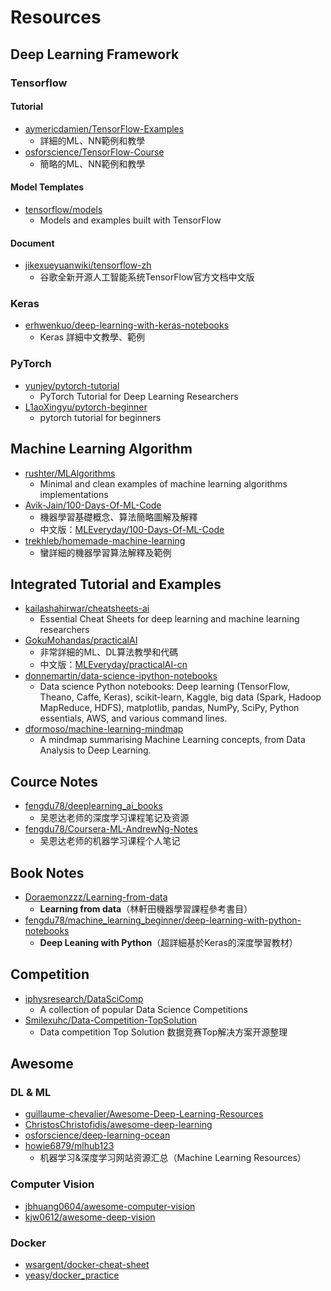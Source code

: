 # Resources

## Deep Learning Framework
### Tensorflow
#### Tutorial
- [aymericdamien/TensorFlow-Examples](https://github.com/aymericdamien/TensorFlow-Examples)
  - 詳細的ML、NN範例和教學
- [osforscience/TensorFlow-Course](https://github.com/osforscience/TensorFlow-Course)
  - 簡略的ML、NN範例和教學
#### Model Templates
- [tensorflow/models](https://github.com/tensorflow/models)
  - Models and examples built with TensorFlow
#### Document
- [jikexueyuanwiki/tensorflow-zh](https://github.com/jikexueyuanwiki/tensorflow-zh)
  - 谷歌全新开源人工智能系统TensorFlow官方文档中文版

### Keras
- [erhwenkuo/deep-learning-with-keras-notebooks](https://github.com/erhwenkuo/deep-learning-with-keras-notebooks)
  - Keras 詳細中文教學、範例

### PyTorch
- [yunjey/pytorch-tutorial](https://github.com/yunjey/pytorch-tutorial)
  - PyTorch Tutorial for Deep Learning Researchers
- [L1aoXingyu/pytorch-beginner](https://github.com/L1aoXingyu/pytorch-beginner)
  - pytorch tutorial for beginners

## Machine Learning Algorithm
- [rushter/MLAlgorithms](https://github.com/rushter/MLAlgorithms)
  - Minimal and clean examples of machine learning algorithms implementations
- [Avik-Jain/100-Days-Of-ML-Code](https://github.com/Avik-Jain/100-Days-Of-ML-Code)
  - 機器學習基礎概念、算法簡略圖解及解釋
  - 中文版：[MLEveryday/100-Days-Of-ML-Code](https://github.com/MLEveryday/100-Days-Of-ML-Code)
- [trekhleb/homemade-machine-learning](https://github.com/trekhleb/homemade-machine-learning)
  - 蠻詳細的機器學習算法解釋及範例

## Integrated Tutorial and Examples
- [kailashahirwar/cheatsheets-ai](https://github.com/kailashahirwar/cheatsheets-ai)
  - Essential Cheat Sheets for deep learning and machine learning researchers
- [GokuMohandas/practicalAI](https://github.com/GokuMohandas/practicalAI)
  - 非常詳細的ML、DL算法教學和代碼
  - 中文版：[MLEveryday/practicalAI-cn](https://github.com/MLEveryday/practicalAI-cn)
- [donnemartin/data-science-ipython-notebooks](https://github.com/donnemartin/data-science-ipython-notebooks#keras-tutorials)
  - Data science Python notebooks: Deep learning (TensorFlow, Theano, Caffe, Keras), scikit-learn, Kaggle, big data (Spark, Hadoop MapReduce, HDFS), matplotlib, pandas, NumPy, SciPy, Python essentials, AWS, and various command lines.
- [dformoso/machine-learning-mindmap](https://github.com/dformoso/machine-learning-mindmap)
  - A mindmap summarising Machine Learning concepts, from Data Analysis to Deep Learning.

## Cource Notes
- [fengdu78/deeplearning_ai_books](https://github.com/fengdu78/deeplearning_ai_books)
  - 吴恩达老师的深度学习课程笔记及资源
- [fengdu78/Coursera-ML-AndrewNg-Notes](https://github.com/fengdu78/Coursera-ML-AndrewNg-Notes)
  - 吴恩达老师的机器学习课程个人笔记

## Book Notes
- [Doraemonzzz/Learning-from-data](https://github.com/Doraemonzzz/Learning-from-data)
  - **Learning from data**（林軒田機器學習課程參考書目）
- [fengdu78/machine_learning_beginner/deep-learning-with-python-notebooks](https://github.com/fengdu78/machine_learning_beginner/tree/master/deep-learning-with-python-notebooks)
  - **Deep Leaning with Python**（超詳細基於Keras的深度學習教材）

## Competition

- [iphysresearch/DataSciComp](https://github.com/iphysresearch/DataSciComp)
  - A collection of popular Data Science Competitions
- [Smilexuhc/Data-Competition-TopSolution](https://github.com/Smilexuhc/Data-Competition-TopSolution)
  - Data competition Top Solution 数据竞赛Top解决方案开源整理

## Awesome
### DL & ML
- [guillaume-chevalier/Awesome-Deep-Learning-Resources](https://github.com/guillaume-chevalier/awesome-deep-learning-resources)
- [ChristosChristofidis/awesome-deep-learning](https://github.com/ChristosChristofidis/awesome-deep-learning)
- [osforscience/deep-learning-ocean](https://github.com/osforscience/deep-learning-ocean)
- [howie6879/mlhub123](https://github.com/howie6879/mlhub123)
  - 机器学习&深度学习网站资源汇总（Machine Learning Resources） 

### Computer Vision
- [jbhuang0604/awesome-computer-vision](https://github.com/jbhuang0604/awesome-computer-vision)
- [kjw0612/awesome-deep-vision](https://github.com/kjw0612/awesome-deep-vision)

### Docker
- [wsargent/docker-cheat-sheet](https://github.com/wsargent/docker-cheat-sheet)
- [yeasy/docker_practice](https://github.com/yeasy/docker_practice)
